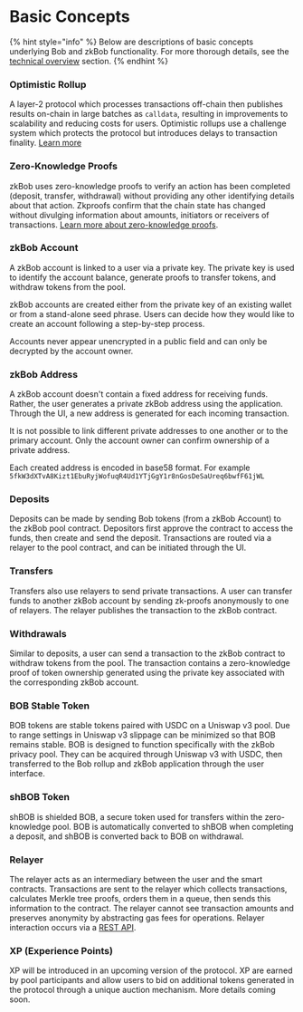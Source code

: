 # Basic Concepts

{% hint style="info" %}
Below are descriptions of basic concepts underlying Bob and zkBob functionality. For more thorough details, see the [technical overview](broken-reference) section.
{% endhint %}

### Optimistic Rollup

A layer-2 protocol which processes transactions off-chain then publishes results on-chain in large batches as `calldata`, resulting in improvements to scalability and reducing costs for users. Optimistic rollups use a challenge system which protects the protocol but introduces delays to transaction finality. [Learn more](https://ethereum.org/en/developers/docs/scaling/optimistic-rollups/)

### Zero-Knowledge Proofs

zkBob uses zero-knowledge proofs to verify an action has been completed (deposit, transfer, withdrawal) without providing any other identifying details about that action. Zkproofs confirm that the chain state has changed without divulging information about amounts, initiators or receivers of transactions. [Learn more about zero-knowledge proofs](https://en.wikipedia.org/wiki/Zero-knowledge\_proof).

### zkBob Account

A zkBob account is linked to a user via a private key. The private key is used to identify the account balance, generate proofs to transfer tokens, and withdraw tokens from the pool.&#x20;

zkBob accounts are created either from the private key of an existing wallet or from a stand-alone seed phrase. Users can decide how they would like to create an account following a step-by-step process.

Accounts never appear unencrypted in a public field and can only be decrypted by the account owner.

### zkBob Address

A zkBob account doesn't contain a fixed address for receiving funds. Rather, the user generates a private zkBob address using the application. Through the UI, a new address is generated for each incoming transaction.&#x20;

It is not possible to link different private addresses to one another or to the primary account. Only the account owner can confirm ownership of a private address.

Each created address is encoded in base58 format. For example `5fkW3dXTvA8Kizt1EbuRyjWofuqR4Ud1YTjGgY1r8nGosDeSaUreq6bwfF61jWL`

### **Deposits**

Deposits can be made by sending Bob tokens (from a zkBob Account) to the zkBob pool contract. Depositors first approve the contract to access the funds, then create and send the deposit. Transactions are routed via a relayer to the pool contract, and can be initiated through the UI.

### **Transfers**

Transfers also use relayers to send private transactions. A user can transfer funds to another zkBob account by sending zk-proofs anonymously to one of relayers. The relayer publishes the transaction to the zkBob contract.

### Withdrawals

Similar to deposits, a user can send a transaction to the zkBob contract to withdraw tokens from the pool. The transaction contains a zero-knowledge proof of token ownership generated using the private key associated with the corresponding zkBob account.

### **BOB Stable Token**

BOB tokens are stable tokens paired with USDC on a Uniswap v3 pool. Due to range settings in Uniswap v3 slippage can be minimized so that BOB remains stable. BOB is designed to function specifically with the zkBob privacy pool. They can be acquired through Uniswap v3 with USDC, then transferred to the Bob rollup and zkBob application through the user interface.

### **shBOB Token**

shBOB is shielded BOB, a secure token used for transfers within the zero-knowledge pool.  BOB is automatically converted to shBOB when completing a deposit, and shBOB is converted back to BOB on withdrawal.

### Relayer

The relayer acts as an intermediary between the user and the smart contracts. Transactions are sent to the relayer which collects transactions, calculates Merkle tree proofs, orders them in a queue, then sends this information to the contract. The relayer cannot see transaction amounts and preserves anonymity by abstracting gas fees for operations. Relayer interaction occurs via a [REST API](../implementation/high-level-overview/relayer-node/rest-api.md).

### XP (Experience Points)

XP will be introduced in an upcoming version of the protocol. XP are earned by pool participants and allow users to bid on additional tokens generated in the protocol through a unique auction mechanism. More details coming soon.

